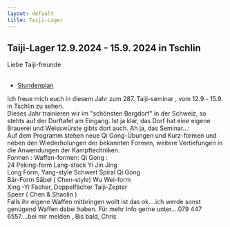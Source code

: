 ```yaml
---
layout: default
title: Taiji-Lager
---
```

## Taiji-Lager 12.9.2024 - 15.9. 2024 in Tschlin

Liebe Taiji-freunde<br>
<br>
<ul class="small-block-grid-1 medium-block-grid-2 large-block-grid-3">
<li><a target="_blank" href="http://www.wu-shu.ch/images/zeitplan_tschlin_24.pdf" class="button-contact-info">Stundenplan</a></li>
</ul>
Ich freue mich euch in diesem Jahr zum 287. Taiji-seminar , vom 12.9.- 15.9. in Tschlin
zu sehen.<br>
Dieses Jahr trainieren wir im "schönsten Bergdorf" in der Schweiz, so stehts auf der Dorftafel
am Eingang. Ist ja klar, das Dorf hat eine eigene Brauerei und Weisswürste gibts dort auch.
Ah ja, das Seminar...:<br>
Auf dem Programm stehen neue Qi Gong-Übungen und Kurz-formen und neben den
Wiederholungen der bekannten Formen, weitere Vertiefungen in die Anwendungen der
Kampftechniken.<br>
Formen :                  Waffen-formen:                Qi Gong :<br>   
24 Peking-form            Lang-stock                    Yi Jin Jing<br>
Long Form, Yang-style     Schwert                       Spiral Qi Gong<br>
Bär-Form                  Säbel ( Chen-style)           Wu Wei-form<br>
Xing -Yi                  Fächer, Doppelfächer          Taiji-Zepter<br>
                                                        Speer ( Chen & Shaolin )<br>
Falls ihr eigene Waffen mitbringen wollt ist das ok....ich werde sonst genügend Waffen dabei haben.
Für mehr Info gerne unter....079 447 6557....bei mir melden ,
Bis bald,
Chris